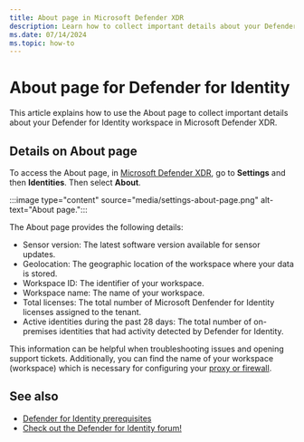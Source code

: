 ```yaml
---
title: About page in Microsoft Defender XDR 
description: Learn how to collect important details about your Defender for Identity workspace in Microsoft Defender XDR.
ms.date: 07/14/2024
ms.topic: how-to
---
```


# About page for Defender for Identity

This article explains how to use the About page to collect important details about your Defender for Identity workspace in Microsoft Defender XDR.

## Details on About page

To access the About page, in  [Microsoft Defender XDR](https://security.microsoft.com), go to **Settings** and then **Identities**. Then select **About**.

:::image type="content" source="media/settings-about-page.png" alt-text="About page.":::

The About page provides the following details:

- Sensor version: The latest software version available for sensor updates.
- Geolocation: The geographic location of the workspace where your data is stored.
- Workspace ID: The identifier of your workspace.
- Workspace name: The name of your workspace.
- Total licenses: The total number of Microsoft Denfender for Identity licenses assigned to the tenant.
- Active identities during the past 28 days: The total number of on-premises identities that had activity detected by Defender for Identity.

This information can be helpful when troubleshooting issues and opening support tickets. Additionally, you can find the name of your workspace (workspace) which is necessary for configuring your [proxy or firewall](configure-proxy.md#enable-access-to-defender-for-identity-service-urls-in-the-proxy-server).

## See also

- [Defender for Identity prerequisites](prerequisites.md)
- [Check out the Defender for Identity forum!](<https://aka.ms/MDIcommunity>)

